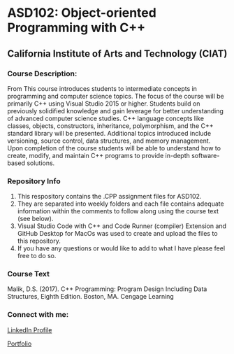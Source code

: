 <h1> ASD102: Object-oriented Programming with C++</h1>
<h2>California Institute of Arts and Technology (CIAT)</h2>
<h3>Course Description: </h3>
<p>From This course introduces students to intermediate concepts in programming and computer science topics. The focus of the course will be primarily C++ using Visual Studio 2015 or higher. Students build on previously solidified knowledge and gain leverage for better understanding of advanced computer science studies. C++ language concepts like classes, objects, constructors, inheritance, polymorphism, and the C++ standard library will be presented. Additional topics introduced include versioning, source control, data structures, and memory management. Upon completion of the course students will be able to understand how to create, modify, and maintain C++ programs to provide in-depth software-based solutions.</p>

<h3>Repository Info</h3>
<ol>
  <li>This respository contains the .CPP assignment files for ASD102. </li>
  <li>They are separated into weekly folders and each file contains adequate information within the comments to follow along using the course text (see below). </li>
  <li>Visual Studio Code with C++ and Code Runner (compiler) Extension and GitHub Desktop for MacOs was used to create and upload the files to this repository. 
 </li>
  <li>If you have any questions or would like to add to what I have please feel free to do so. </li>
</ol>   
<h3>Course Text</h3>
Malik, D.S. (2017). C++ Programming: Program Design Including Data Structures, Eighth Edition. Boston, MA. Cengage Learning

<h3>Connect with me:</h3>
<p><a href="https://www.linkedin.com/in/drumacasieb/">LinkedIn Profile</a></p>
<p><a href="https://portfolium.com/DruMacasieb">Portfolio</a></p>

